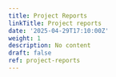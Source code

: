 ```yaml
---
title: Project Reports
linkTitle: Project reports
date: '2025-04-29T17:10:00Z'
weight: 1
description: No content
draft: false
ref: project-reports
---
```


